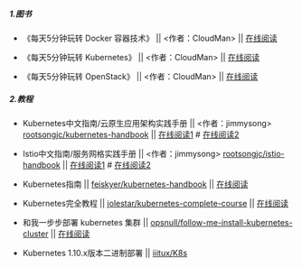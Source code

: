 ##### 1.图书

* 《每天5分钟玩转 Docker 容器技术》 || <作者：CloudMan> || [在线阅读](https://mp.weixin.qq.com/s/7o8QxGydMTUe4Q7Tz46Diw)

* 《每天5分钟玩转 Kubernetes》 || <作者：CloudMan> || [在线阅读](https://mp.weixin.qq.com/s/RK6DDc8AUBklsUS7rssW2w)

* 《每天5分钟玩转 OpenStack》 || <作者：CloudMan> || [在线阅读](https://mp.weixin.qq.com/s/QtdMkt9giEEnvFTQzO9u7g)

##### 2.教程

* Kubernetes中文指南/云原生应用架构实践手册 || <作者：jimmysong> [rootsongjc/kubernetes-handbook](https://github.com/rootsongjc/kubernetes-handbook) || [在线阅读1](https://jimmysong.io/kubernetes-handbook/) # [在线阅读2](https://github.com/rootsongjc/kubernetes-handbook/blob/master/SUMMARY.md)   

* Istio中文指南/服务网格实践手册 || <作者：jimmysong> [rootsongjc/istio-handbook](https://github.com/rootsongjc/istio-handbook) || [在线阅读1](https://jimmysong.io/istio-handbook/) # [在线阅读2](https://github.com/rootsongjc/istio-handbook/blob/master/SUMMARY.md)

* Kubernetes指南 || [feiskyer/kubernetes-handbook](https://github.com/feiskyer/kubernetes-handbook) || [在线阅读](https://github.com/feiskyer/kubernetes-handbook/blob/master/zh/SUMMARY.md)

* Kubernetes完全教程 || [jolestar/kubernetes-complete-course](https://github.com/jolestar/kubernetes-complete-course) || [在线阅读](https://github.com/jolestar/kubernetes-complete-course/README.md)   

* 和我一步步部署 kubernetes 集群 || [opsnull/follow-me-install-kubernetes-cluster](https://github.com/opsnull/follow-me-install-kubernetes-cluster) || [在线阅读](https://github.com/opsnull/follow-me-install-kubernetes-cluster)
* Kubernetes 1.10.x版本二进制部署 || [iiitux/K8s](https://github.com/iiitux/K8s/tree/master/01.Kubernetes%201.10.x%E5%AE%89%E8%A3%85)